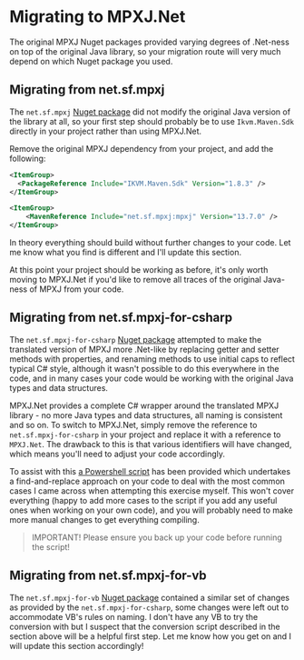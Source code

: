 # Migrating to MPXJ.Net

The original MPXJ Nuget packages provided varying degrees of .Net-ness on top
of the original Java library, so your migration route will very much depend
on which Nuget package you used.


## Migrating from net.sf.mpxj

The `net.sf.mpxj` [Nuget package](https://www.nuget.org/packages/net.sf.mpxj)
did not modify the original Java version of the library at all, so your
first step should probably be to use `Ikvm.Maven.Sdk` directly in your project
rather than using MPXJ.Net.

Remove the original MPXJ dependency from your project, and add the following:

```xml
<ItemGroup>
  <PackageReference Include="IKVM.Maven.Sdk" Version="1.8.3" />
</ItemGroup>

<ItemGroup>
    <MavenReference Include="net.sf.mpxj:mpxj" Version="13.7.0" />
</ItemGroup>
```

In theory everything should build without further changes to your code. Let me
know what you find is different and I'll update this section.

At this point your project should be working as before, it's only worth moving
to MPXJ.Net if you'd like to remove all traces of the original Java-ness of
MPXJ from your code.

## Migrating from net.sf.mpxj-for-csharp

The `net.sf.mpxj-for-csharp`
[Nuget package](https://www.nuget.org/packages/net.sf.mpxj-for-csharp)
attempted to make the translated version of MPXJ more .Net-like by replacing
getter and setter methods with properties, and renaming methods to use
initial caps to reflect typical C# style, although it wasn't possible to do
this everywhere in the code, and in many cases your code would be working
with the original Java types and data structures.

MPXJ.Net provides a complete C# wrapper around the translated MPXJ library -
no more Java types and data structures, all naming is consistent and so on. To
switch to MPXJ.Net, simply remove the reference to `net.sf.mpxj-for-csharp`
in your project and replace it with a reference to `MPXJ.Net`. The drawback
to this is that various identifiers will have changed, which means you'll need
to adjust your code accordingly.

To assist with this [a Powershell script](mpxj-net-convert.ps1) has been
provided which undertakes a find-and-replace approach on your code to deal
with the most common cases I came across when attempting this exercise
myself. This won't cover everything (happy to add more cases to the script if
you add any useful ones when working on your own code), and you will probably
need to make more manual changes to get everything compiling.

> IMPORTANT! Please ensure you back up your code before running the script!

## Migrating from net.sf.mpxj-for-vb

The `net.sf.mpxj-for-vb` [Nuget package](https://www.nuget.org/packages/net.sf.mpxj-for-vb)
contained a similar set of changes as provided by the
`net.sf.mpxj-for-csharp`, some changes were left out to accommodate VB's
rules on naming. I don't have any VB to try the conversion with but I suspect
that the conversion script described in the section above will be a helpful
first step. Let me know how you get on and I will update this section
accordingly!
